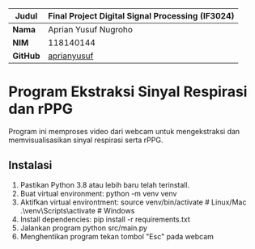 | **Judul** | **Final Project Digital Signal Processing (IF3024)** |
|-----------|------------------------------------------------------|
| **Nama**  | Aprian Yusuf Nugroho                                 |
| **NIM**   | 118140144                                            |
| **GitHub**| [aprianyusuf](https://github.com/aprianyusuf)        |

# Program Ekstraksi Sinyal Respirasi dan rPPG

Program ini memproses video dari webcam untuk mengekstraksi dan memvisualisasikan sinyal respirasi serta rPPG.

## Instalasi
1. Pastikan Python 3.8 atau lebih baru telah terinstall.
2. Buat virtual environment:
   python -m venv venv
3. Aktifkan virtual environtment:
   source venv/bin/activate  # Linux/Mac
   .\venv\Scripts\activate   # Windows
4. Install dependencies:
   pip install -r requirements.txt
5. Jalankan program
   python src/main.py
6. Menghentikan program
   tekan tombol "Esc" pada webcam
